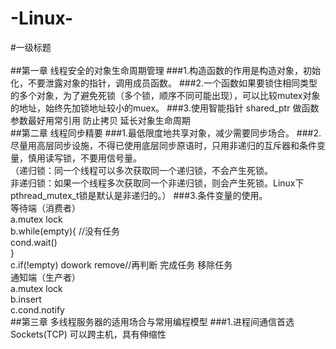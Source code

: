 # -Linux-
#一级标题  
<br>
##第一章 线程安全的对象生命周期管理 
###1.构造函数的作用是构造对象，初始化，不要泄露对象的指针，调用成员函数。
###2.一个函数如果要锁住相同类型的多个对象，为了避免死锁（多个锁，顺序不同可能出现），可以比较mutex对象的地址，始终先加锁地址较小的muex。
###3.使用智能指针 shared_ptr 做函数参数最好用常引用 防止拷贝 延长对象生命周期
<br>
##第二章 线程同步精要
###1.最低限度地共享对象，减少需要同步场合。
###2.尽量用高层同步设施，不得已使用底层同步原语时，只用非递归的互斥器和条件变量，慎用读写锁，不要用信号量。<br>
（递归锁：同一个线程可以多次获取同一个递归锁，不会产生死锁。<br>
  非递归锁：如果一个线程多次获取同一个非递归锁，则会产生死锁。Linux下pthread_mutex_t锁是默认是非递归的。）
###3.条件变量的使用。<br>
等待端（消费者）<br>
 a.mutex lock<br>
 b.while(empty){ //没有任务<br>
     cond.wait()<br>
 }<br>
 c.if(!empty) dowork remove//再判断 完成任务 移除任务<br>
 通知端（生产者）<br>
 a.mutex lock<br>
 b.insert<br>
 c.cond.notify<br>
 ##第三章 多线程服务器的适用场合与常用编程模型
 ###1.进程间通信首选Sockets(TCP) 可以跨主机，具有伸缩性
